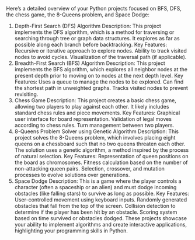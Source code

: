Here’s a detailed overview of your Python projects focused on BFS, DFS, the chess game, the 8-Queens problem, and Space Dodge:

1. Depth-First Search (DFS) Algorithm
Description: This project implements the DFS algorithm, which is a method for traversing or searching through tree or graph data structures. It explores as far as possible along each branch before backtracking.
Key Features:
Recursive or iterative approach to explore nodes.
Ability to track visited nodes to avoid cycles.
Visualization of the traversal path (if applicable).
2. Breadth-First Search (BFS) Algorithm
Description: This project implements the BFS algorithm, which explores all neighbor nodes at the present depth prior to moving on to nodes at the next depth level.
Key Features:
Uses a queue to manage the nodes to be explored.
Can find the shortest path in unweighted graphs.
Tracks visited nodes to prevent revisiting.
3. Chess Game
Description: This project creates a basic chess game, allowing two players to play against each other. It likely includes standard chess rules and piece movements.
Key Features:
Graphical user interface for board representation.
Validation of legal moves according to chess rules.
Turn management between two players.
4. 8-Queens Problem Solver using Genetic Algorithm
Description: This project solves the 8-Queens problem, which involves placing eight queens on a chessboard such that no two queens threaten each other. The solution uses a genetic algorithm, a method inspired by the process of natural selection.
Key Features:
Representation of queen positions on the board as chromosomes.
Fitness calculation based on the number of non-attacking queen pairs.
Selection, crossover, and mutation processes to evolve solutions over generations.
5. Space Dodge
Description: This is a game where the player controls a character (often a spaceship or an alien) and must dodge incoming obstacles (like falling stars) to survive as long as possible.
Key Features:
User-controlled movement using keyboard inputs.
Randomly generated obstacles that fall from the top of the screen.
Collision detection to determine if the player has been hit by an obstacle.
Scoring system based on time survived or obstacles dodged.
These projects showcase your ability to implement algorithms and create interactive applications, highlighting your programming skills in Python.
